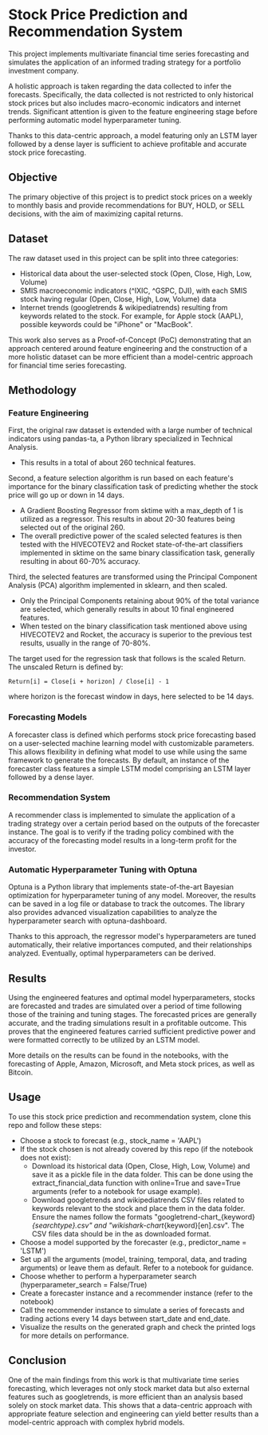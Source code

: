 # Stock Price Prediction and Recommendation System

This project implements multivariate financial time series forecasting and simulates the application of an informed trading strategy for a portfolio investment company.

A holistic approach is taken regarding the data collected to infer the forecasts. Specifically, the data collected is not restricted to only historical stock prices but also includes macro-economic indicators and internet trends. Significant attention is given to the feature engineering stage before performing automatic model hyperparameter tuning.

Thanks to this data-centric approach, a model featuring only an LSTM layer followed by a dense layer is sufficient to achieve profitable and accurate stock price forecasting.

## Objective

The primary objective of this project is to predict stock prices on a weekly to monthly basis and provide recommendations for BUY, HOLD, or SELL decisions, with the aim of maximizing capital returns.

## Dataset

The raw dataset used in this project can be split into three categories:
  - Historical data about the user-selected stock (Open, Close, High, Low, Volume)
  - SMIS macroeconomic indicators (^IXIC, ^GSPC, DJI), with each SMIS stock having regular (Open, Close, High, Low, Volume) data
  - Internet trends (googletrends & wikipediatrends) resulting from keywords related to the stock. For example, for Apple stock (AAPL), possible keywords could be "iPhone" or "MacBook".

This work also serves as a Proof-of-Concept (PoC) demonstrating that an approach centered around feature engineering and the construction of a more holistic dataset can be more efficient than a model-centric approach for financial time series forecasting.

## Methodology

### Feature Engineering
First, the original raw dataset is extended with a large number of technical indicators using pandas-ta, a Python library specialized in Technical Analysis.
  - This results in a total of about 260 technical features.

Second, a feature selection algorithm is run based on each feature's importance for the binary classification task of predicting whether the stock price will go up or down in 14 days.
  - A Gradient Boosting Regressor from sktime with a max_depth of 1 is utilized as a regressor. This results in about 20-30 features being selected out of the original 260.
  - The overall predictive power of the scaled selected features is then tested with the HIVECOTEV2 and Rocket state-of-the-art classifiers implemented in sktime on the same binary classification task, generally resulting in about 60-70% accuracy.

Third, the selected features are transformed using the Principal Component Analysis (PCA) algorithm implemented in sklearn, and then scaled.
  - Only the Principal Components retaining about 90% of the total variance are selected, which generally results in about 10 final engineered features.
  - When tested on the binary classification task mentioned above using HIVECOTEV2 and Rocket, the accuracy is superior to the previous test results, usually in the range of 70-80%.

The target used for the regression task that follows is the scaled Return.  
The unscaled Return is defined by:

`Return[i] = Close[i + horizon] / Close[i] - 1`

where horizon is the forecast window in days, here selected to be 14 days.

### Forecasting Models

A forecaster class is defined which performs stock price forecasting based on a user-selected machine learning model with customizable parameters.
This allows flexibility in defining what model to use while using the same framework to generate the forecasts.
By default, an instance of the forecaster class features a simple LSTM model comprising an LSTM layer followed by a dense layer.

### Recommendation System

A recommender class is implemented to simulate the application of a trading strategy over a certain period based on the outputs of the forecaster instance.
The goal is to verify if the trading policy combined with the accuracy of the forecasting model results in a long-term profit for the investor.

### Automatic Hyperparameter Tuning with Optuna

Optuna is a Python library that implements state-of-the-art Bayesian optimization for hyperparameter tuning of any model.
Moreover, the results can be saved in a log file or database to track the outcomes. The library also provides advanced visualization capabilities to analyze the hyperparameter search with optuna-dashboard.

Thanks to this approach, the regressor model's hyperparameters are tuned automatically, their relative importances computed, and their relationships analyzed.
Eventually, optimal hyperparameters can be derived.

## Results

Using the engineered features and optimal model hyperparameters, stocks are forecasted and trades are simulated over a period of time following those of the training and tuning stages.
The forecasted prices are generally accurate, and the trading simulations result in a profitable outcome. This proves that the engineered features carried sufficient predictive power and were formatted correctly to be utilized by an LSTM model.

More details on the results can be found in the notebooks, with the forecasting of Apple, Amazon, Microsoft, and Meta stock prices, as well as Bitcoin.

## Usage

To use this stock price prediction and recommendation system, clone this repo and follow these steps:

  - Choose a stock to forecast (e.g., stock_name = 'AAPL')
  - If the stock chosen is not already covered by this repo (if the notebook does not exist):
      - Download its historical data (Open, Close, High, Low, Volume) and save it as a pickle file in the data folder. This can be done using the extract_financial_data function with online=True and save=True arguments (refer to a notebook for usage example).
      - Download googletrends and wikipediatrends CSV files related to keywords relevant to the stock and place them in the data folder. Ensure the names follow the formats "googletrend-chart_{keyword}_{searchtype}.csv" and "wikishark-chart_{keyword}[en].csv". The CSV files data should be in the as downloaded format.
  - Choose a model supported by the forecaster (e.g., predictor_name = 'LSTM')
  - Set up all the arguments (model, training, temporal, data, and trading arguments) or leave them as default. Refer to a notebook for guidance.
  - Choose whether to perform a hyperparameter search (hyperparameter_search = False/True)
  - Create a forecaster instance and a recommender instance (refer to the notebook)
  - Call the recommender instance to simulate a series of forecasts and trading actions every 14 days between start_date and end_date.
  - Visualize the results on the generated graph and check the printed logs for more details on performance.

## Conclusion

One of the main findings from this work is that multivariate time series forecasting, which leverages not only stock market data but also external features such as googletrends, is more efficient than an analysis based solely on stock market data. This shows that a data-centric approach with appropriate feature selection and engineering can yield better results than a model-centric approach with complex hybrid models.
